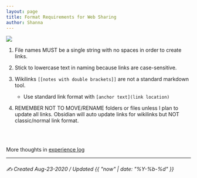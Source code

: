 ```yaml
---
layout: page
title: Format Requirements for Web Sharing
author: Shanna
---
```




<img src="https://64.media.tumblr.com/tumblr_m3s738V28j1r8q9x8o1_500.gif" align="center">



1. File names MUST be a single string with no spaces in order to create links.

2. Stick to lowercase text in naming because links are case-sensitive.

3. Wikilinks `[[notes with double brackets]]` are not a standard markdown tool.
	- Use standard link format with `[anchor text](link location)`

4. REMEMBER NOT TO MOVE/RENAME folders or files unless I plan to update all links. Obsidian will auto update links for wikilinks but NOT classic/normal link format.

<br><br>

More thoughts in [experience log](xp_log.md)

---

###### ✍️ Created Aug-23-2020 / Updated {{ "now" | date: "%Y-%b-%d" }}